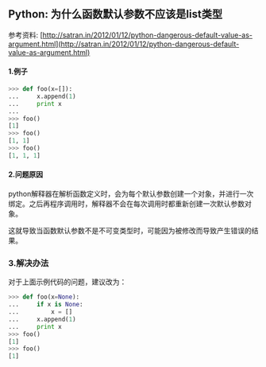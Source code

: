 ## Python: 为什么函数默认参数不应该是list类型

参考资料: [http://satran.in/2012/01/12/python-dangerous-default-value-as-argument.html](http://satran.in/2012/01/12/python-dangerous-default-value-as-argument.html)

#### 1.例子

```python
>>> def foo(x=[]):
...     x.append(1)
...     print x
... 
>>> foo()
[1]
>>> foo()
[1, 1]
>>> foo()
[1, 1, 1]
```

#### 2.问题原因

python解释器在解析函数定义时，会为每个默认参数创建一个对象，并进行一次绑定。之后再程序调用时，解释器不会在每次调用时都重新创建一次默认参数对象。

这就导致当函数默认参数不是不可变类型时，可能因为被修改而导致产生错误的结果。


### 3.解决办法

对于上面示例代码的问题，建议改为：

```python
>>> def foo(x=None):
...     if x is None:
...         x = []
...     x.append(1)
...     print x
>>> foo()
[1]
>>> foo()
[1]
```
